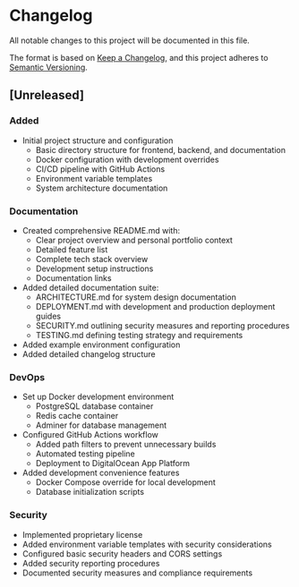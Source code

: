 # Changelog

All notable changes to this project will be documented in this file.

The format is based on [Keep a Changelog](https://keepachangelog.com/en/1.0.0/),
and this project adheres to [Semantic Versioning](https://semver.org/spec/v2.0.0.html).

## [Unreleased]

### Added
- Initial project structure and configuration
  - Basic directory structure for frontend, backend, and documentation
  - Docker configuration with development overrides
  - CI/CD pipeline with GitHub Actions
  - Environment variable templates
  - System architecture documentation

### Documentation
- Created comprehensive README.md with:
  - Clear project overview and personal portfolio context
  - Detailed feature list
  - Complete tech stack overview
  - Development setup instructions
  - Documentation links
- Added detailed documentation suite:
  - ARCHITECTURE.md for system design documentation
  - DEPLOYMENT.md with development and production deployment guides
  - SECURITY.md outlining security measures and reporting procedures
  - TESTING.md defining testing strategy and requirements
- Added example environment configuration
- Added detailed changelog structure

### DevOps
- Set up Docker development environment
  - PostgreSQL database container
  - Redis cache container
  - Adminer for database management
- Configured GitHub Actions workflow
  - Added path filters to prevent unnecessary builds
  - Automated testing pipeline
  - Deployment to DigitalOcean App Platform
- Added development convenience features
  - Docker Compose override for local development
  - Database initialization scripts

### Security
- Implemented proprietary license
- Added environment variable templates with security considerations
- Configured basic security headers and CORS settings
- Added security reporting procedures
- Documented security measures and compliance requirements 